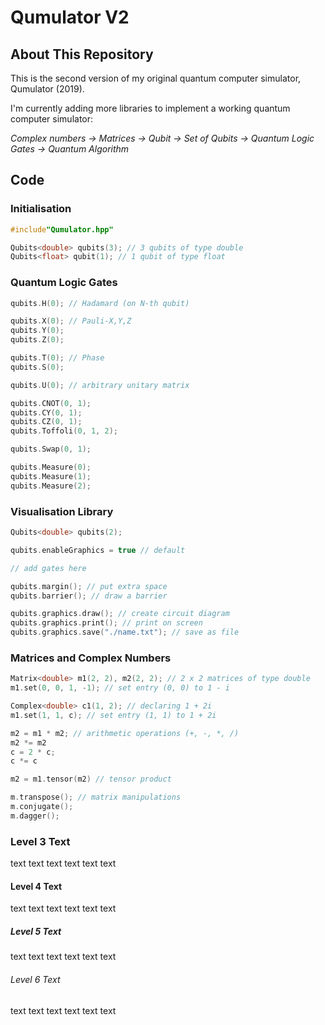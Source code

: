 # Qumulator V2

## About This Repository
This is the second version of my original quantum computer simulator, Qumulator (2019).

I'm currently adding more libraries to implement a working quantum computer simulator:

_Complex numbers -> Matrices -> Qubit -> Set of Qubits -> Quantum Logic Gates -> Quantum Algorithm_


## Code

### Initialisation

```C++
#include"Qumulator.hpp"

Qubits<double> qubits(3); // 3 qubits of type double
Qubits<float> qubit(1); // 1 qubit of type float
```

### Quantum Logic Gates

```C++
qubits.H(0); // Hadamard (on N-th qubit)

qubits.X(0); // Pauli-X,Y,Z
qubits.Y(0);
qubits.Z(0);

qubits.T(0); // Phase
qubits.S(0);

qubits.U(0); // arbitrary unitary matrix

qubits.CNOT(0, 1);
qubits.CY(0, 1);
qubits.CZ(0, 1);
qubits.Toffoli(0, 1, 2);

qubits.Swap(0, 1);

qubits.Measure(0);
qubits.Measure(1);
qubits.Measure(2);
```

### Visualisation Library

```C++
Qubits<double> qubits(2);

qubits.enableGraphics = true // default

// add gates here

qubits.margin(); // put extra space
qubits.barrier(); // draw a barrier

qubits.graphics.draw(); // create circuit diagram
qubits.graphics.print(); // print on screen
qubits.graphics.save("./name.txt"); // save as file
```

### Matrices and Complex Numbers

```C++
Matrix<double> m1(2, 2), m2(2, 2); // 2 x 2 matrices of type double
m1.set(0, 0, 1, -1); // set entry (0, 0) to 1 - i

Complex<double> c1(1, 2); // declaring 1 + 2i
m1.set(1, 1, c); // set entry (1, 1) to 1 + 2i

m2 = m1 * m2; // arithmetic operations (+, -, *, /)
m2 *= m2
c = 2 * c;
c *= c

m2 = m1.tensor(m2) // tensor product

m.transpose(); // matrix manipulations
m.conjugate();
m.dagger();
```

### Level 3 Text
text text text
text text text

#### Level 4 Text
text text text
text text text

##### Level 5 Text
text text text
text text text

###### Level 6 Text
text text text
text text text
